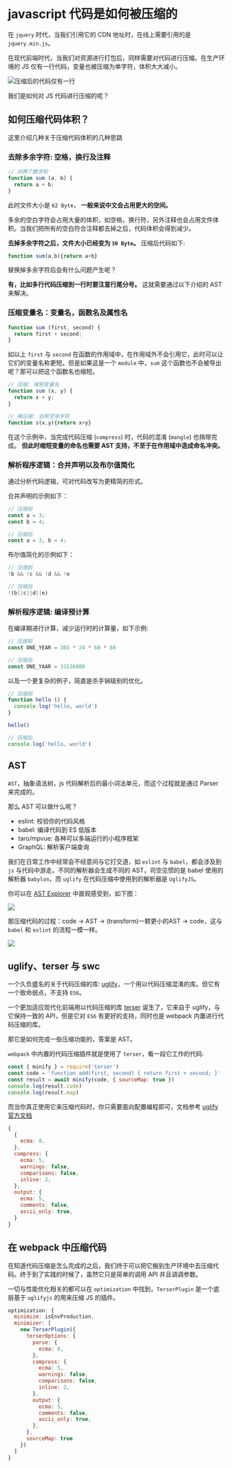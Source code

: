 # javascript 代码是如何被压缩的

在 `jquery` 时代，当我们引用它的 CDN 地址时，在线上需要引用的是 `jquery.min.js`。

在现代前端时代，当我们对资源进行打包后，同样需要对代码进行压缩。在生产环境的 JS 仅有一行代码，变量也被压缩为单字符，体积大大减小。

![压缩后的代码仅有一行](https://cdn.jsdelivr.net/gh/shfshanyue/assets@master/src/minify.6uq5pfkmtjw0.png)

我们是如何对 JS 代码进行压缩的呢？

<!-- 已不识庐山真面目 -->

<!-- 随着前端的发展，特别是 `React`，`Vue` 等构造单页应用的兴起，前端的能力得以很大提升，随之而来的是项目的复杂度越来越大。此时的前端的静态资源也越来越庞大，而毫无疑问 `javascript` 资源已是前端的主体资源，对于压缩它的体积至为重要。 -->

<!-- 为什么说更小的体积很重要呢：更小的体积对于用户体验来说意味着更快的加载速度以及更好的用户体验，这也能早就企业更大的利润。另外，更小的体积对于服务器来说也意味更小的带宽以及更少的服务器费用。 -->

<!-- 前端构建编译代码时，可以使用 `webpack` 中的 `optimization.minimizer` 来对代码进行压缩优化。但是我们也需要了解如何它是压缩代码的，这样当在生产环境的控制台调试代码时对它也有更深刻的理解。 -->

<!-- ## 如何查看资源的体积

对于我们所编写的代码，它在操作系统中是一个文件，根据文件系统中的 `stat` 信息我们可以查看该文件的大小。

`stat` 命令用来打印文件系统的信息：

``` bash
$ stat config.js
  File: ‘config.js’
  Size: 3663            Blocks: 8          IO Block: 4096   regular file
Device: fd01h/64769d    Inode: 806060      Links: 1
Access: (0644/-rw-r--r--)  Uid: (    0/    root)   Gid: (    0/    root)
Access: 2020-02-13 13:43:54.851381702 +0800
Modify: 2020-02-13 13:43:52.668417641 +0800
Change: 2020-02-13 13:43:52.691417262 +0800
 Birth: -

```

`stat` 打印的信息过大，如果只用来衡量体积，可以使用 `wc -c`

``` bash
$ wc -c config.js
3663 config.js
``` -->

## 如何压缩代码体积？

这里介绍几种关于压缩代码体积的几种思路

### 去除多余字符: 空格，换行及注释

``` javascript
// 对两个数求和
function sum (a, b) {
  return a + b;
}
```

此时文件大小是 `62 Byte`， **一般来说中文会占用更大的空间。**

多余的空白字符会占用大量的体积，如空格，换行符，另外注释也会占用文件体积。当我们把所有的空白符合注释都去掉之后，代码体积会得到减少。

**去掉多余字符之后，文件大小已经变为 `30 Byte`。** 压缩后代码如下:

``` javascript
function sum(a,b){return a+b}
```

替换掉多余字符后会有什么问题产生呢？

**有，比如多行代码压缩到一行时要注意行尾分号。** 这就需要通过以下介绍的 AST 来解决。

### 压缩变量名：变量名，函数名及属性名

``` javascript
function sum (first, second) {
  return first + second;  
}
```

如以上 `first` 与 `second` 在函数的作用域中，在作用域外不会引用它，此时可以让它们的变量名称更短。但是如果这是一个 `module` 中，`sum` 这个函数也不会被导出呢？那可以把这个函数名也缩短。

``` javascript
// 压缩: 缩短变量名
function sum (x, y) {
  return x + y;  
}

// 再压缩: 去除空余字符
function s(x,y){return x+y}
```

在这个示例中，当完成代码压缩 (`compress`) 时，代码的混淆 (`mangle`) 也捎带完成。 **但此时缩短变量的命名也需要 AST 支持，不至于在作用域中造成命名冲突。**

### 解析程序逻辑：合并声明以及布尔值简化

通过分析代码逻辑，可对代码改写为更精简的形式。

合并声明的示例如下：

``` javascript
// 压缩前
const a = 3;
const b = 4;

// 压缩后
const a = 3, b = 4;
```

布尔值简化的示例如下：

``` javascript
// 压缩前
!b && !c && !d && !e

// 压缩后
!(b||c||d||e)
```

### 解析程序逻辑: 编译预计算

在编译期进行计算，减少运行时的计算量，如下示例:

``` javascript
// 压缩前
const ONE_YEAR = 365 * 24 * 60 * 60

// 压缩后
const ONE_YAAR = 31536000
```

以及一个更复杂的例子，简直是杀手锏级别的优化。

``` javascript
// 压缩前
function hello () {
  console.log('hello, world')
}

hello()

// 压缩后
console.log('hello, world')
```

## AST

`AST`，抽象语法树，js 代码解析后的最小词法单元，而这个过程就是通过 Parser 来完成的。

那么 AST 可以做什么呢？

+ eslint: 校验你的代码风格
+ babel: 编译代码到 ES 低版本
+ taro/mpvue: 各种可以多端运行的小程序框架
+ GraphQL: 解析客户端查询

我们在日常工作中经常会不经意间与它打交道，如 `eslint` 与 `babel`，都会涉及到 `js` 与代码中游走。不同的解析器会生成不同的 AST，司空见惯的是 babel 使用的解析器 `babylon`，而 `uglify` 在代码压缩中使用到的解析器是 `UglifyJS`。

你可以在 [AST Explorer](https://astexplorer.net/) 中直观感受到，如下图：

![](./assets/ast.png)

那压缩代码的过程：code -> AST -> (transform)一颗更小的AST -> code，这与 `babel` 和 `eslint` 的流程一模一样。

![](./assets/ast.jpg)

## uglify、terser 与 swc

一个久负盛名的关于代码压缩的库: [uglify](https://github.com/mishoo/UglifyJS)，一个用以代码压缩混淆的库。但它有一个致命弱点，不支持 `ES6`。

一个更加适应现代化前端用以代码压缩的库 [terser](https://github.com/terser/terser) 诞生了，它来自于 uglify，与它保持一致的 API，但是它对 `ES6` 有更好的支持，同时也是 webpack 内置进行代码压缩的库。

那它是如何完成一些压缩功能的，答案是 AST。

`webpack` 中内置的代码压缩插件就是使用了 `terser`，看一段它工作的代码:

``` javascript
const { minify } = require('terser')
const code = 'function add(first, second) { return first + second; }'
const result = await minify(code, { sourceMap: true })
console.log(result.code)
console.log(result.map)
```

而当你真正使用它来压缩代码时，你只需要面向配置编程即可，文档参考 [uglify 官方文档](https://github.com/mishoo/UglifyJS2#parse-options)

``` js
{
  {
    ecma: 8,
  },
  compress: {
    ecma: 5,
    warnings: false,
    comparisons: false,
    inline: 2,
  },
  output: {
    ecma: 5,
    comments: false,
    ascii_only: true,
  }
}
```

## 在 webpack 中压缩代码

在知道代码压缩是怎么完成的之后，我们终于可以把它搬到生产环境中去压缩代码。终于到了实践的时候了，虽然它只是简单的调用 API 并且调调参数。

一切与性能优化相关的都可以在 `optimization` 中找到，`TerserPlugin` 是一个底层基于 `uglifyjs` 的用来压缩 JS 的插件。

``` javascript
optimization: {
  minimize: isEnvProduction,
  minimizer: [
    new TerserPlugin({
      terserOptions: {
        parse: {
          ecma: 8,
        },
        compress: {
          ecma: 5,
          warnings: false,
          comparisons: false,
          inline: 2,
        },
        output: {
          ecma: 5,
          comments: false,
          ascii_only: true,
        },
      },
      sourceMap: true
    })
  ]
}
```
